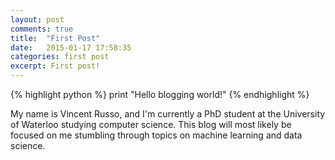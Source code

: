 ```yaml
---
layout: post
comments: true
title:  "First Post"
date:   2015-01-17 17:58:35
categories: first post 
excerpt: First post!
---
```


{% highlight python %}
print "Hello blogging world!"
{% endhighlight %}

My name is Vincent Russo, and I'm currently a PhD student at the University of Waterloo studying computer science. This blog will most likely be focused on
me stumbling through topics on machine learning and data science.  


